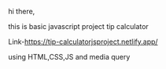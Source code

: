hi there,

this is basic javascript project tip calculator 

Link-https://tip-calculatorjsproject.netlify.app/

using HTML,CSS,JS and media query 
